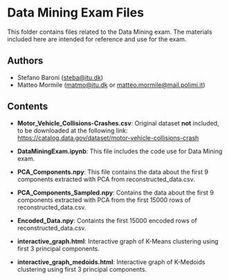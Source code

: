 # Data Mining Exam Files

This folder contains files related to the Data Mining exam. The materials included here are intended for reference and use for the exam.

## Authors
- Stefano Baroni (steba@itu.dk)
- Matteo Mormile (matmo@itu.dk or matteo.mormile@mail.polimi.it)

## Contents
- **Motor_Vehicle_Collisions-Crashes.csv**: Original dataset **not** included, to be downloaded at the following link: https://catalog.data.gov/dataset/motor-vehicle-collisions-crash

- **DataMiningExam.ipynb**: This file includes the code use for Data Mining exam.

- **PCA_Components.npy**: This file contains the data about the first 9 components extracted with PCA from reconstructed_data.csv.

- **PCA_Components_Sampled.npy**: Contains the data about the first 9 components extracted with PCA from the first 15000 rows of reconstructed_data.csv.

- **Encoded_Data.npy**: Containts the first 15000 encoded rows of reconstructed_data.csv.

- **interactive_graph.html**: Interactive graph of K-Means clustering using first 3 principal components.

- **interactive_graph_medoids.html**: Interactive graph of K-Medoids clustering using first 3 principal components.
